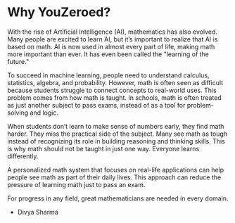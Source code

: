 # Why YouZeroed?
With the rise of Artificial Intelligence (AI), mathematics has also evolved. Many people are excited to learn AI, but it’s important to realize that AI is based on math. AI is now used in almost every part of life, making math more important than ever. It has even been called the "learning of the future."

To succeed in machine learning, people need to understand calculus, statistics, algebra, and probability. However, math is often seen as difficult because students struggle to connect concepts to real-world uses. This problem comes from how math is taught. In schools, math is often treated as just another subject to pass exams, instead of as a tool for problem-solving and logic.

When students don’t learn to make sense of numbers early, they find math harder. They miss the practical side of the subject. Many see math as tough instead of recognizing its role in building reasoning and thinking skills. This is why math should not be taught in just one way. Everyone learns differently.

A personalized math system that focuses on real-life applications can help people see math as part of their daily lives. This approach can reduce the pressure of learning math just to pass an exam.

For progress in any field, great mathematicians are needed in every domain.

- Divya Sharma
